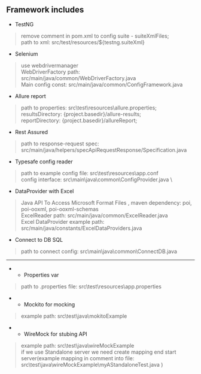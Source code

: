 ## Framework includes
- TestNG 
 > remove comment in pom.xml to config suite - suiteXmlFiles;  \
 > path to xml: src/test/resources/${testng.suiteXml}

- Selenium 
> use webdrivermanager \
> WebDriverFactory path: src/main/java/common/WebDriverFactory.java \
> Main config const: src/main/java/common/ConfigFramework.java

- Allure report
> path to properties: src\test\resources\allure.properties; \
> resultsDirectory: {project.basedir}/allure-results; \
> reportDirectory: {project.basedir}/allureReport; 

- Rest Assured
> path to response-request spec: src/main/java/helpers/specApiRequestResponse/Specification.java 


- Typesafe config reader
> path to example config file: src\test\resources\app.conf \
> config interface: src\main\java\common\ConfigProvider.java \

- DataProvider with Excel
> Java API To Access Microsoft Format Files , maven dependency: poi, poi-ooxml, poi-ooxml-schemas \
> ExcelReader path: src/main/java/common/ExcelReader.java \
> Excel DataProvider example path: src/main/java/constants/ExcelDataProviders.java

- Connect to DB SQL
> path to connect config: src\main\java\common\ConnectDB.java

---

- *  Properties var
> path to .properties file: src\test\resources\app.properties

- * Mockito for mocking
> example path: src\test\java\mokitoExample

- * WireMock for stubing API
> example path: src\test\java\wireMockExample \
> if we use Standalone server we need create mapping end start server(example mapping in comment into file: src\test\java\wireMockExample\myAStandaloneTest.java )
         